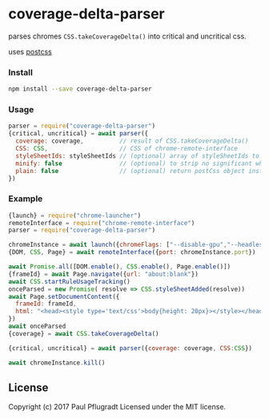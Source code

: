 # coverage-delta-parser

parses chromes `CSS.takeCoverageDelta()` into critical and uncritical css.

uses [postcss](http://postcss.org/)

### Install

```sh
npm install --save coverage-delta-parser
```

### Usage

```js
parser = require("coverage-delta-parser")
{critical, uncritical} = await parser({
  coverage: coverage,          // result of CSS.takeCoverageDelta()
  CSS: CSS,                    // CSS of chrome-remote-interface
  styleSheetIds: styleSheetIds // (optional) array of styleSheetIds to filter
  minify: false                // (optional) to strip no significant whitespace
  plain: false                 // (optional) return postCss object instead of strings
})
```

### Example
```js
{launch} = require("chrome-launcher")
remoteInterface = require("chrome-remote-interface")
parser = require("coverage-delta-parser")

chromeInstance = await launch({chromeFlags: ["--disable-gpu","--headless"]})
{DOM, CSS, Page} = await remoteInterface({port: chromeInstance.port})

await Promise.all([DOM.enable(), CSS.enable(), Page.enable()])
{frameId} = await Page.navigate({url: "about:blank"})
await CSS.startRuleUsageTracking()
onceParsed = new Promise( resolve => CSS.styleSheetAdded(resolve))
await Page.setDocumentContent({
  frameId: frameId, 
  html: "<head><style type='text/css'>body{height: 20px}></style></head><body></body>"
})
await onceParsed
{coverage} = await CSS.takeCoverageDelta()

{critical, uncritical} = await parser({coverage: coverage, CSS:CSS})

await chromeInstance.kill()
```

## License
Copyright (c) 2017 Paul Pflugradt
Licensed under the MIT license.

